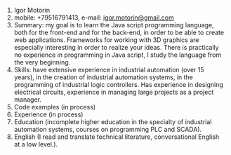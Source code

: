 1. Igor Motorin
2. mobile: +79516791413, e-mail: igor.motorin@gmail.com
3. Summary: my goal is to learn the Java script programming language, both for the front-end and for the back-end, in order to be able to create web applications. Frameworks for working with 3D graphics are especially interesting in order to realize your ideas. There is practically no experience in programming in Java script, I study the language from the very beginning.
4. Skills: have extensive experience in industrial automation (over 15 years), in the creation of industrial automation systems, in the programming of industrial logic controllers. Has experience in designing electrical circuits, experience in managing large projects as a project manager.
5. Code examples (in process)
6. Experience (in process)
7. Education (incomplete higher education in the specialty of industrial automation systems, courses on programming PLC and SCADA).
8. English (I read and translate technical literature, conversational English at a low level.).

